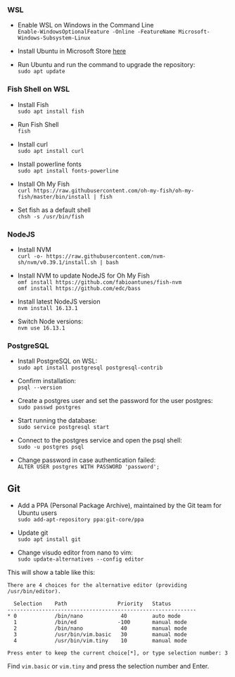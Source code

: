 ### WSL
- Enable WSL on Windows in the Command Line<br />
`Enable-WindowsOptionalFeature -Online -FeatureName Microsoft-Windows-Subsystem-Linux`

- Install Ubuntu in Microsoft Store [here](https://apps.microsoft.com/store/detail/ubuntu-1804-on-windows/9N9TNGVNDL3Q)

- Run Ubuntu and run the command to upgrade the repository:<br />
`sudo apt update`

### Fish Shell on WSL

- Install Fish<br />
`sudo apt install fish`

- Run Fish Shell<br />
`fish`

- Install curl<br />
`sudo apt install curl`

- Install powerline fonts<br />
`sudo apt install fonts-powerline`

- Install Oh My Fish<br />
`curl https://raw.githubusercontent.com/oh-my-fish/oh-my-fish/master/bin/install | fish`

- Set fish as a default shell<br />
`chsh -s /usr/bin/fish`


### NodeJS<br />
- Install NVM</br>
`curl -o- https://raw.githubusercontent.com/nvm-sh/nvm/v0.39.1/install.sh | bash`

- Install NVM to update NodeJS for Oh My Fish<br />
`omf install https://github.com/fabioantunes/fish-nvm`<br />
`omf install https://github.com/edc/bass`

- Install latest NodeJS version<br />
`nvm install 16.13.1`

- Switch Node versions:<br />
`nvm use 16.13.1`

### PostgreSQL<br />
- Install PostgreSQL on WSL:<br />
`sudo apt install postgresql postgresql-contrib`

- Confirm installation:<br />
`psql --version`

- Create a postgres user and set the password for the user postgres:<br />
`sudo passwd postgres`

- Start running the database:<br />
`sudo service postgresql start`

- Connect to the postgres service and open the psql shell: <br />
`sudo -u postgres psql`

- Change password in case authentication failed:<br />
`ALTER USER postgres WITH PASSWORD 'password';`

## Git

- Add a PPA (Personal Package Archive), maintained by the Git team for Ubuntu users<br/>
`sudo add-apt-repository ppa:git-core/ppa`

- Update git<br/>
`sudo apt install git`

- Change visudo editor from nano to vim: <br />
`sudo update-alternatives --config editor`

This will show a table like this: 

```
There are 4 choices for the alternative editor (providing /usr/bin/editor).

  Selection    Path                Priority   Status
------------------------------------------------------------
* 0            /bin/nano            40        auto mode
  1            /bin/ed             -100       manual mode
  2            /bin/nano            40        manual mode
  3            /usr/bin/vim.basic   30        manual mode
  4            /usr/bin/vim.tiny    10        manual mode

Press enter to keep the current choice[*], or type selection number: 3
```
Find `vim.basic` or `vim.tiny` and press the selection number and Enter.
